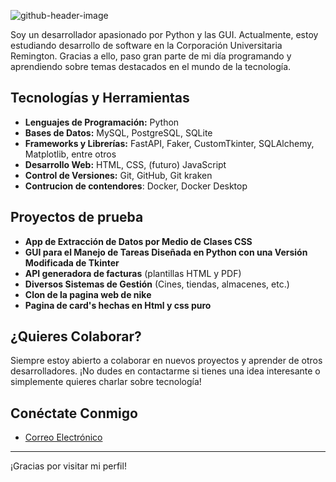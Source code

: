 
![github-header-image](https://github.com/user-attachments/assets/1f28391a-36ac-489a-b703-4a438e284fd3)

Soy un desarrollador apasionado por Python y las GUI. Actualmente, estoy estudiando desarrollo de software en la Corporación Universitaria Remington. Gracias a ello, paso gran parte de mi día programando y aprendiendo sobre temas destacados en el mundo de la tecnología.

## Tecnologías y Herramientas

- **Lenguajes de Programación:** Python
- **Bases de Datos:** MySQL, PostgreSQL, SQLite
- **Frameworks y Librerías:** FastAPI, Faker, CustomTkinter, SQLAlchemy, Matplotlib, entre otros
- **Desarrollo Web:** HTML, CSS, (futuro) JavaScript
- **Control de Versiones:** Git, GitHub, Git kraken
- **Contrucion de contendores**: Docker, Docker Desktop


## Proyectos de prueba

- **App de Extracción de Datos por Medio de Clases CSS**
- **GUI para el Manejo de Tareas Diseñada en Python con una Versión Modificada de Tkinter**
- **API generadora de facturas** (plantillas HTML y PDF)
- **Diversos Sistemas de Gestión** (Cines, tiendas, almacenes, etc.)
- **Clon de la pagina web de nike**
- **Pagina de card's hechas en Html y css puro**


## ¿Quieres Colaborar?

Siempre estoy abierto a colaborar en nuevos proyectos y aprender de otros desarrolladores. ¡No dudes en contactarme si tienes una idea interesante o simplemente quieres charlar sobre tecnología!

## Conéctate Conmigo

- [Correo Electrónico](mailto:alejoalejopsornal@gmail.com)
---

¡Gracias por visitar mi perfil!


